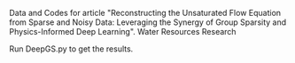 Data and Codes for article "Reconstructing the Unsaturated Flow Equation from Sparse and Noisy Data: Leveraging the Synergy of Group Sparsity and Physics-Informed Deep Learning". Water Resources Research

Run DeepGS.py to get the results.
